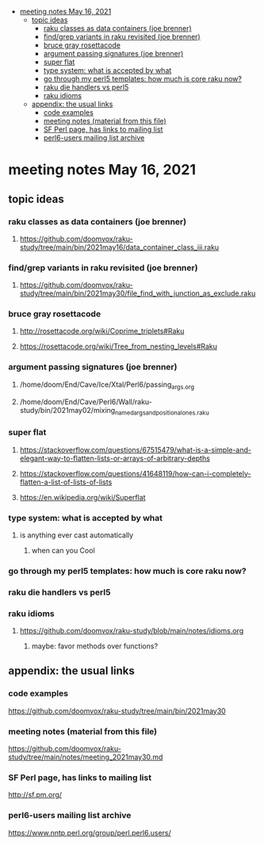 - [meeting notes May 16, 2021](#orgde0f6ee)
  - [topic ideas](#orgd55b922)
    - [raku classes as data containers (joe brenner)](#org2630aa7)
    - [find/grep variants in raku revisited (joe brenner)](#org275501c)
    - [bruce gray rosettacode](#org859690d)
    - [argument passing signatures (joe brenner)](#org69f7bb2)
    - [super flat](#orgc065b6f)
    - [type system: what is accepted by what](#org99c2b55)
    - [go through my perl5 templates: how much is core raku now?](#orgfc94043)
    - [raku die handlers vs perl5](#org6a8ce59)
    - [raku idioms](#orga24d029)
  - [appendix: the usual links](#org527cd9a)
    - [code examples](#orge3bcd84)
    - [meeting notes (material from this file)](#orgf856501)
    - [SF Perl page, has links to mailing list](#org30218ef)
    - [perl6-users mailing list archive](#orgcc8f836)


<a id="orgde0f6ee"></a>

# meeting notes May 16, 2021


<a id="orgd55b922"></a>

## topic ideas


<a id="org2630aa7"></a>

### raku classes as data containers (joe brenner)

1.  <https://github.com/doomvox/raku-study/tree/main/bin/2021may16/data_container_class_iii.raku>


<a id="org275501c"></a>

### find/grep variants in raku revisited (joe brenner)

1.  <https://github.com/doomvox/raku-study/tree/main/bin/2021may30/file_find_with_junction_as_exclude.raku>


<a id="org859690d"></a>

### bruce gray rosettacode

1.  <http://rosettacode.org/wiki/Coprime_triplets#Raku>

2.  <https://rosettacode.org/wiki/Tree_from_nesting_levels#Raku>


<a id="org69f7bb2"></a>

### argument passing signatures (joe brenner)

1.  /home/doom/End/Cave/Ice/Xtal/Perl6/passing<sub>args.org</sub>

2.  /home/doom/End/Cave/Perl6/Wall/raku-study/bin/2021may02/mixing<sub>named</sub><sub>args</sub><sub>and</sub><sub>positional</sub><sub>ones.raku</sub>


<a id="orgc065b6f"></a>

### super flat

1.  <https://stackoverflow.com/questions/67515479/what-is-a-simple-and-elegant-way-to-flatten-lists-or-arrays-of-arbitrary-depths>

2.  <https://stackoverflow.com/questions/41648119/how-can-i-completely-flatten-a-list-of-lists-of-lists>

3.  <https://en.wikipedia.org/wiki/Superflat>


<a id="org99c2b55"></a>

### type system: what is accepted by what

1.  is anything ever cast automatically

    1.  when can you Cool


<a id="orgfc94043"></a>

### go through my perl5 templates: how much is core raku now?


<a id="org6a8ce59"></a>

### raku die handlers vs perl5


<a id="orga24d029"></a>

### raku idioms

1.  <https://github.com/doomvox/raku-study/blob/main/notes/idioms.org>

    1.  maybe: favor methods over functions?


<a id="org527cd9a"></a>

## appendix: the usual links


<a id="orge3bcd84"></a>

### code examples

<https://github.com/doomvox/raku-study/tree/main/bin/2021may30>


<a id="orgf856501"></a>

### meeting notes (material from this file)

<https://github.com/doomvox/raku-study/tree/main/notes/meeting_2021may30.md>


<a id="org30218ef"></a>

### SF Perl page, has links to mailing list

<http://sf.pm.org/>


<a id="orgcc8f836"></a>

### perl6-users mailing list archive

<https://www.nntp.perl.org/group/perl.perl6.users/>
